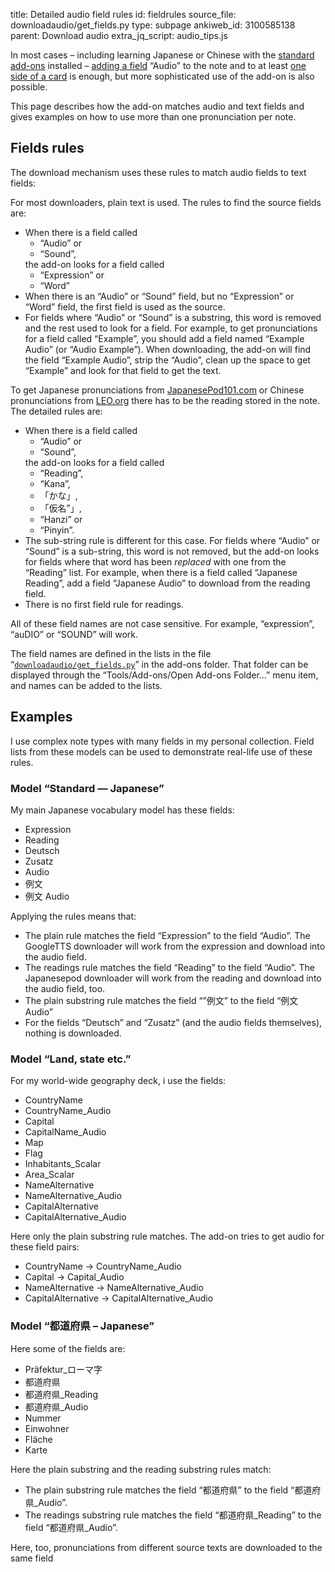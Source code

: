 title: Detailed audio field rules
id: fieldrules
source_file: downloadaudio/get_fields.py
type: subpage
ankiweb_id: 3100585138
parent: Download audio
extra_jq_script: audio_tips.js

In most cases – including learning Japanese or Chinese with the
[standard](https://ankiweb.net/shared/info/3918629684)
[add-ons](https://ankiweb.net/shared/info/3448800906) installed –
[adding a field](Add%20audio%20field.html) “Audio” to the note and to at
least [one side of a card](Add%20audio%20to%20cards.html) is enough, but more
sophisticated use of the add-on is also possible.

This page describes how the add-on matches audio and text fields and
gives examples on how to use more than one pronunciation per note.

## Fields rules

The download mechanism uses these rules to match audio fields to text
fields:

For most downloaders, plain text is used. The rules to find the source
fields are:

* When there is a field called
  <ul>
    <li>“Audio” or</li>
    <li>“Sound”,</li>
  </ul>
  the add-on looks for a field called
  <ul>
    <li>“Expression” or</li>
    <li>“Word”</li>
  </ul>
* When there is an “Audio” or “Sound” field, but no “Expression” or
  “Word” field, the first field is used as the source.
* For fields where “Audio” or “Sound” is a substring, this word is
  removed and the rest used to look for a field. For example, to get
  pronunciations for a field called “Example”, you should add a field
  named “Example Audio” (or “Audio Example”). When downloading, the
  add-on will find the field “Example Audio”, strip the “Audio”, clean
  up the space to get “Example” and look for that field to get the
  text.

To get Japanese pronunciations from
[JapanesePod101.com](http://japanesepod101.com) or Chinese
pronunciations from [LEO.org](http://leo.org) there has to be the
reading stored in the note. The detailed rules are:

* When there is a field called
  <ul>
    <li>“Audio” or</li>
    <li>“Sound”,</li>
  </ul>
  the add-on looks for a field called
  <ul>
    <li>“Reading”,</li>
    <li>“Kana”,</li>
    <li>「かな」,</li>
    <li>「仮名”」,</li>
    <li>“<span class="qtbase hanzipinyin">Hanzi</span>” or</li>
    <li>“Pinyin”.</li>
  </ul>
* The sub-string rule is different for this case. For fields where
  “Audio” or “Sound” is a sub-string, this word is not removed, but
  the add-on looks for fields where that word has been
  *replaced* with  one from the “Reading” list. For example, when
  there is a field called “Japanese Reading”, add a field “Japanese
  Audio” to download from the reading field.
* There is no first field rule for readings.

All of these field names are not case sensitive. For example, “expression”,
“auDIO” or “SOUND” will work.

The field names are defined in the lists in the file
“[`downloadaudio/get_fields.py`](https://github.com/ospalh/anki-addons/blob/master/downloadaudio/get_fields.py)”
in the add-ons folder. That folder can be displayed through the
“Tools/Add-ons/Open Add-ons Folder...” menu item, and names can be
added to the lists.

## Examples

I use complex note types with many fields in my personal
collection. Field lists from these models can be used to demonstrate
real-life use of these rules.

### Model “Standard — Japanese”

My main Japanese vocabulary model has <span class="qtbase
morefields">these fields</span>:

* Expression
* Reading
* Deutsch
* Zusatz
* Audio
* 例文
* 例文 Audio

Applying the rules means that:

* The plain rule matches the field  “Expression” to the field
  “Audio”. The GoogleTTS downloader will work from the expression and
  download into the audio field.
* The readings rule matches the field  “Reading” to the field
  “Audio”. The Japanesepod downloader will work from the reading and
  download into the audio field, too.
* The plain substring rule matches the field “”例文” to the field
  “例文 Audio”
* For the fields “Deutsch” and “Zusatz” (and the audio fields
  themselves), nothing is downloaded.

### Model “Land, state etc.”

For my world-wide geography deck, i use  <span class="qtbase
morefields">the fields</span>:

* CountryName
* CountryName_Audio
* Capital
* CapitalName_Audio
* Map
* Flag
* Inhabitants_Scalar
* Area_Scalar
* NameAlternative
* NameAlternative_Audio
* CapitalAlternative
* CapitalAlternative_Audio

Here only the plain substring rule matches. The add-on tries to get
audio for these field pairs:

* CountryName → CountryName_Audio
* Capital → Capital_Audio
* NameAlternative → NameAlternative_Audio
* CapitalAlternative → CapitalAlternative_Audio


### Model “都道府県 – Japanese”

Here some of the  fields are:

* Präfektur_ローマ字
* 都道府県
* 都道府県_Reading
* 都道府県_Audio
* Nummer
* Einwohner
* Fläche
* Karte

Here the plain substring and the reading substring rules match:

* The plain substring rule matches the field  “都道府県” to the field
  “都道府県_Audio”.
* The readings substring rule matches the field  “都道府県_Reading” to the field
  “都道府県_Audio”.

Here, too, pronunciations from different source texts are downloaded
to the same field
